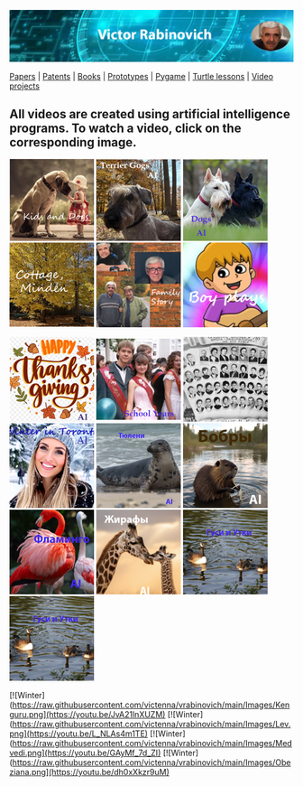 ![Header Image](https://raw.githubusercontent.com/victenna/vrabinovich/main/Images/Header.png)

[Papers](papers.md) | [Patents](patents.md) | [Books](books.md) | [Prototypes](prototypes.md) | [Pygame](pygame.md) | [Turtle lessons](turtle_lessons.md) | [Video projects](video_projects.md)

## **All videos are created using artificial intelligence programs. To watch a video, click on the corresponding image.**


[![Dogs and Kids](https://raw.githubusercontent.com/victenna/vrabinovich/main/Images/Dogs%20and%20kids.png)](https://www.youtube.com/watch?v=whoiHovNMFs)
[![Terrier Dogs](https://raw.githubusercontent.com/victenna/vrabinovich/main/Images/Terrier%20dogs.png)](https://youtu.be/KkCjh5AozvA)
[![Dogs](https://raw.githubusercontent.com/victenna/vrabinovich/main/Images/Dogs.png)](https://www.youtube.com/shorts/0EpCACd949w)
[![Minden](https://raw.githubusercontent.com/victenna/vrabinovich/main/Images/Cottage%20Minden.png)](https://youtu.be/b9gTKUv__mM)
[![Family](https://raw.githubusercontent.com/victenna/vrabinovich/main/Images/Family%20story.png)](https://youtu.be/xxgmARvQ3UU)
[![Boy](https://raw.githubusercontent.com/victenna/vrabinovich/main/Images/Boy%20plays.png)](https://www.youtube.com/shorts/afVPOF4M2FE)

[![Happy_thanks](https://raw.githubusercontent.com/victenna/vrabinovich/main/Images/Happy%20thanks.png)](https://www.youtube.com/watch?v=m5oAX2Mfsuk)
[![School](https://raw.githubusercontent.com/victenna/vrabinovich/main/Images/School%20Years.png)](https://vimeo.com/manage/videos/1020783755)
[![School1](https://raw.githubusercontent.com/victenna/vrabinovich/main/Images/School.png)](https://www.youtube.com/watch?v=f46q5o1Kj88)
[![Winter](https://raw.githubusercontent.com/victenna/vrabinovich/main/Images/Winter.png)](https://www.youtube.com/watch?v=hOwj09i0N50)
[![Winter](https://raw.githubusercontent.com/victenna/vrabinovich/main/Images/%D0%A2%D1%8E%D0%BB%D0%B5%D0%BD%D0%B8.png)](https://www.youtube.com/watch?v=4Kyqgo-sBHU)
[![Bobr](https://raw.githubusercontent.com/victenna/vrabinovich/main/Images/Bobr.png)](https://youtu.be/cwrndGvP_mk)
[![Flamingo](https://raw.githubusercontent.com/victenna/vrabinovich/main/Images/Flamingo.png)](https://youtu.be/b9Q05NFj8Bw)
[![Giraf](https://raw.githubusercontent.com/victenna/vrabinovich/main/Images/Giraf.png)](https://youtu.be/IgxVY8zljCY)
[![Gusi](https://raw.githubusercontent.com/victenna/vrabinovich/main/Images/Gusi.png)](https://www.youtube.com/watch?v=8iO3QlLbyKM)
[![Gusi](https://raw.githubusercontent.com/victenna/vrabinovich/main/Images/Gusi.png)](https://youtu.be/JvA21lnXUZM)




[![Winter](https://raw.githubusercontent.com/victenna/vrabinovich/main/Images/Kenguru.png](https://youtu.be/JvA21lnXUZM)
[![Winter](https://raw.githubusercontent.com/victenna/vrabinovich/main/Images/Lev.png](https://youtu.be/L_NLAs4m1TE)
[![Winter](https://raw.githubusercontent.com/victenna/vrabinovich/main/Images/Medvedi.png](https://youtu.be/GAyMf_7d_ZI)
[![Winter](https://raw.githubusercontent.com/victenna/vrabinovich/main/Images/Obeziana.png](https://youtu.be/dh0xXkzr9uM)














































